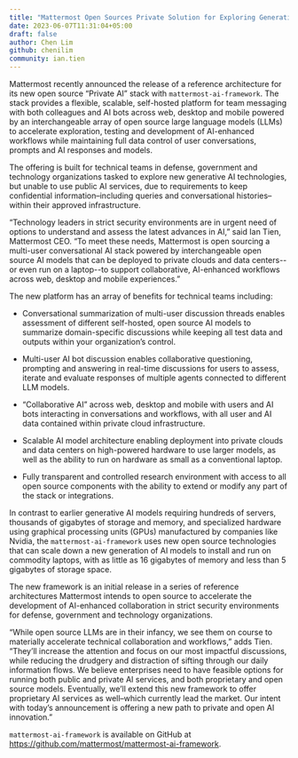 ```yaml
---
title: "Mattermost Open Sources Private Solution for Exploring Generative AI in Strict Security Environments"
date: 2023-06-07T11:31:04+05:00
draft: false
author: Chen Lim
github: chenilim
community: ian.tien
---
```


Mattermost recently announced the release of a reference architecture for its new open source “Private AI” stack with `mattermost-ai-framework`. The stack provides a flexible, scalable, self-hosted platform for team messaging with both colleagues and AI bots across web, desktop and mobile powered by an interchangeable array of open source large language models (LLMs) to accelerate exploration, testing and development of AI-enhanced workflows while maintaining full data control of user conversations, prompts and AI responses and models.

The offering is built for technical teams in defense, government and technology organizations tasked to explore new generative AI technologies, but unable to use public AI services, due to requirements to keep confidential information–including queries and conversational histories–within their approved infrastructure. 

“Technology leaders in strict security environments are in urgent need of options to understand and assess the latest advances in AI,” said Ian Tien, Mattermost CEO. “To meet these needs, Mattermost is open sourcing a multi-user conversational AI stack powered by interchangeable open source AI models that can be deployed to private clouds and data centers--or even run on a laptop--to support collaborative, AI-enhanced workflows across web, desktop and mobile experiences.”

The new platform has an array of benefits for technical teams including: 

- Conversational summarization of multi-user discussion threads enables assessment of different self-hosted, open source AI models to summarize domain-specific discussions while keeping all test data and outputs within your organization’s control.

- Multi-user AI bot discussion enables collaborative questioning, prompting and answering in real-time discussions for users to assess, iterate and evaluate responses of multiple agents connected to different LLM models. 

- “Collaborative AI” across web, desktop and mobile with users and AI bots interacting in conversations and workflows, with all user and AI data contained within private cloud infrastructure. 

- Scalable AI model architecture enabling deployment into private clouds and data centers on high-powered hardware to use larger models, as well as the ability to run on hardware as small as a conventional laptop. 

- Fully transparent and controlled research environment with access to all open source components with the ability to extend or modify any part of the stack or integrations. 

In contrast to earlier generative AI models requiring hundreds of servers, thousands of gigabytes of storage and memory, and specialized hardware using graphical processing units (GPUs) manufactured by companies like Nvidia, the `mattermost-ai-framework` uses new open source technologies that can scale down a new generation of AI models to install and run on commodity laptops, with as little as 16 gigabytes of memory and less than 5 gigabytes of storage space.

The new framework is an initial release in a series of reference architectures Mattermost intends to open source to accelerate the development of AI-enhanced collaboration in strict security environments for defense, government and technology organizations. 

“While open source LLMs are in their infancy, we see them on course to materially accelerate technical collaboration and workflows,” adds Tien. “They’ll increase the attention and focus on our most impactful discussions, while reducing the drudgery and distraction of sifting through our daily information flows. We believe enterprises need to have feasible options for running both public and private AI services, and both proprietary and open source models. Eventually, we’ll extend this new framework to offer proprietary AI services as well–which currently lead the market. Our intent with today’s announcement is offering a new path to private and open AI innovation.”

`mattermost-ai-framework` is available on GitHub at https://github.com/mattermost/mattermost-ai-framework. 
